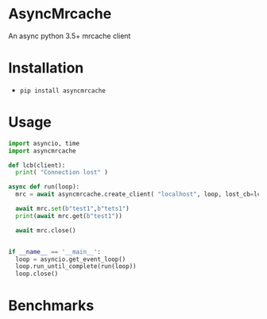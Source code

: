 # AsyncMrcache
An async python 3.5+ mrcache client

# Installation

-  ``pip install asyncmrcache``

# Usage

```python
import asyncio, time
import asyncmrcache

def lcb(client):
  print( "Connection lost" )

async def run(loop):
  mrc = await asyncmrcache.create_client( "localhost", loop, lost_cb=lcb)

  await mrc.set(b"test1",b"tets1")
  print(await mrc.get(b"test1"))

  await mrc.close()


if __name__ == '__main__':
  loop = asyncio.get_event_loop()
  loop.run_until_complete(run(loop))
  loop.close()
```


# Benchmarks

```

```



